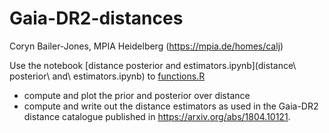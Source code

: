 # Gaia-DR2-distances

Coryn Bailer-Jones, MPIA Heidelberg (https://mpia.de/homes/calj)

Use the notebook [distance posterior and estimators.ipynb](distance\ posterior\ and\ estimators.ipynb) to [functions.R](functions.R)
* compute and plot the prior and posterior over distance
* compute and write out the distance estimators
as used in the Gaia-DR2 distance catalogue published in https://arxiv.org/abs/1804.10121. 
